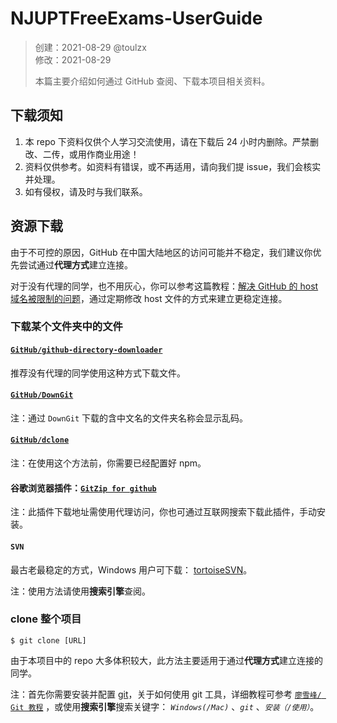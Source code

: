 # NJUPTFreeExams-UserGuide

> 创建：2021-08-29 @toulzx  
> 修改：2021-08-29  
>
> 本篇主要介绍如何通过 GitHub 查阅、下载本项目相关资料。

## 下载须知

1. 本 repo 下资料仅供个人学习交流使用，请在下载后 24 小时内删除。严禁删改、二传，或用作商业用途！
2. 资料仅供参考。如资料有错误，或不再适用，请向我们提 issue，我们会核实并处理。
3. 如有侵权，请及时与我们联系。

## 资源下载

由于不可控的原因，GitHub 在中国大陆地区的访问可能并不稳定，我们建议你优先尝试通过**代理方式**建立连接。

对于没有代理的同学，也不用灰心，你可以参考这篇教程：[解决 GitHub 的 host 域名被限制的问题](https://iphysresearch.github.io/blog/post/programing/linux_shell/hosts/)，通过定期修改 host 文件的方式来建立更稳定连接。

### 下载某个文件夹中的文件

#### [`GitHub/github-directory-downloader`](https://github.com/Momo707577045/github-directory-downloader)

推荐没有代理的同学使用这种方式下载文件。

#### [`GitHub/DownGit`](https://github.com/MinhasKamal/DownGit)

注：通过 `DownGit` 下载的含中文名的文件夹名称会显示乱码。

#### [`GitHub/dclone`](https://github.com/ykfe/dclone)

注：在使用这个方法前，你需要已经配置好 npm。

#### 谷歌浏览器插件：[`GitZip for github`](https://chrome.google.com/webstore/detail/gitzip-for-github/ffabmkklhbepgcgfonabamgnfafbdlkn)

注：此插件下载地址需使用代理访问，你也可通过互联网搜索下载此插件，手动安装。

#### `SVN`

最古老最稳定的方式，Windows 用户可下载： [tortoiseSVN](https://tortoisesvn.net/downloads.html)。

注：使用方法请使用**搜索引擎**查阅。

### clone 整个项目

`$ git clone [URL]`

由于本项目中的 repo 大多体积较大，此方法主要适用于通过**代理方式**建立连接的同学。

注：首先你需要安装并配置 [git](https://git-scm.com/)，关于如何使用 git 工具，详细教程可参考 [`廖雪峰/ Git 教程`](https://www.liaoxuefeng.com/wiki/896043488029600/896067074338496) ，或使用**搜索引擎**搜索关键字： *`Windows(/Mac)`* 、*`git`* 、*`安装（/使用）`*。
